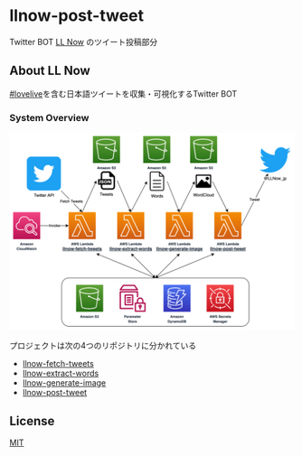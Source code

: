 # llnow-post-tweet
Twitter BOT [LL Now](https://twitter.com/LLNow_jp) のツイート投稿部分

## About LL Now

[comment]: <> (<blockquote class="twitter-tweet"><a href="https://twitter.com/llnow_jp/status/1413806607419416577"></a></blockquote>)

[comment]: <> (https://twitter.com/llnow_jp/status/1413806607419416577)

[#lovelive](https://twitter.com/hashtag/lovelive)を含む日本語ツイートを収集・可視化するTwitter BOT

### System Overview

![system_overview](https://github.com/llnow/llnow-fetch-tweets/blob/master/docs/img/system_overview.png "System overview of LL Now")

プロジェクトは次の4つのリポジトリに分かれている
- [llnow-fetch-tweets](https://github.com/llnow/llnow-fetch-tweets)
- [llnow-extract-words](https://github.com/llnow/llnow-extract-words)
- [llnow-generate-image](https://github.com/llnow/llnow-generate-image)
- [llnow-post-tweet](https://github.com/llnow/llnow-post-tweet)

## License

[MIT](https://github.com/llnow/llnow-post-tweet/blob/master/LICENSE)
